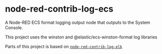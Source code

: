 # node-red-contrib-log-ecs

A Node-RED ECS format logging output node that outputs to the System Console.
  
This project uses the winston and @elastic/ecs-winston-format log libraries

Parts of this project is based on [`node-red-contrib-log-elk`](https://github.com/objt-ev/node-red-contrib-log-elk)
